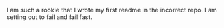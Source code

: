 I am such a rookie that I wrote my first readme in the incorrect repo. I am setting out to fail and fail fast. 


